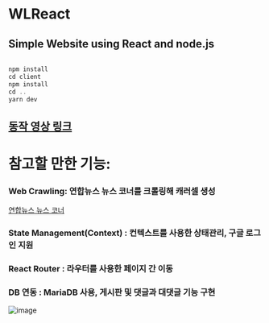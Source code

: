 # WLReact

## Simple Website using React and node.js


```c

npm install
cd client
npm install
cd ..
yarn dev

```

## [동작 영상 링크](https://blog.naver.com/kswamen/222213178079)


# 참고할 만한 기능:

### Web Crawling:  연합뉴스 뉴스 코너를 크롤링해 캐러셀 생성

[연합뉴스 뉴스 코너](https://www.yna.co.kr/news)

### State Management(Context) :  컨텍스트를 사용한 상태관리, 구글 로그인 지원

### React Router : 라우터를 사용한 페이지 간 이동

### DB 연동 : MariaDB 사용, 게시판 및 댓글과 대댓글 기능 구현


![image](https://user-images.githubusercontent.com/47156959/104001343-dac90d00-51e2-11eb-848b-c1d1d9c7d503.png)


